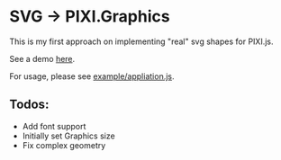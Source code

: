 SVG -> PIXI.Graphics
====================

This is my first approach on implementing "real" svg shapes for PIXI.js.

See a demo [here](http://filshmedia.net/lab/pixi-svg).

For usage, please see [example/appliation.js](example/application.js).

Todos:
------

* Add font support
* Initially set Graphics size
* Fix complex geometry
